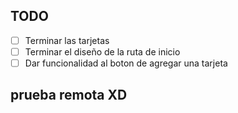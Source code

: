 ## TODO

- [ ] Terminar las tarjetas
- [ ] Terminar el diseño de la ruta de inicio
- [ ] Dar funcionalidad al boton de agregar una tarjeta

## prueba remota XD
